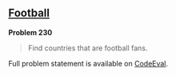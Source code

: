 [Football][ce]
--------------

**Problem 230**

> Find countries that are football fans.

Full problem statement is available on [CodeEval][ce].

[ce]: https://www.codeeval.com/browse/230/
      "View problem statement on CodeEval"
